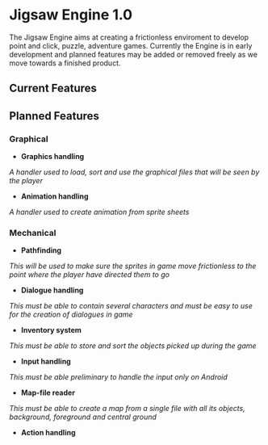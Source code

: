 # Jigsaw Engine 1.0

The Jigsaw Engine aims at creating a frictionless enviroment to develop point and click, puzzle, adventure games.
Currently the Engine is in early development and planned features may be added or removed freely as we move towards a finished product.

## Current Features

## Planned Features

### Graphical
* __Graphics handling__

_A handler used to load, sort and use the graphical files that will be seen by the player_
* __Animation handling__

_A handler used to create animation from sprite sheets_

### Mechanical
* __Pathfinding__

_This will be used to make sure the sprites in game move frictionless to the point where the player have directed them to go_
* __Dialogue handling__

_This must be able to contain several characters and must be easy to use for the creation of dialogues in game_
* __Inventory system__

_This must be able to store and sort the objects picked up during the game_
* __Input handling__

_This must be able preliminary to handle the input only on Android_
* __Map-file reader__

_This must be able to create a map from a single file with all its objects, background, foreground and central ground_
* __Action handling__
